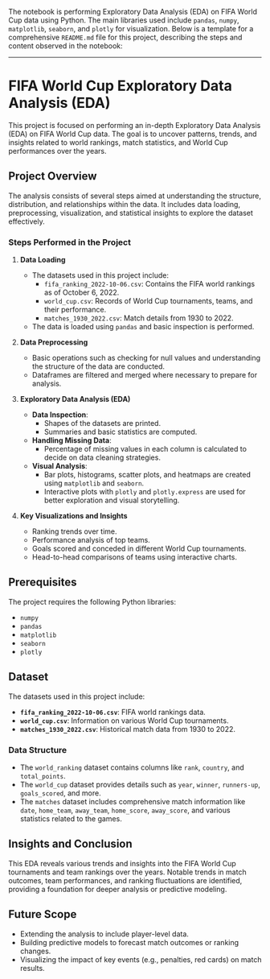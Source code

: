 The notebook is performing Exploratory Data Analysis (EDA) on FIFA World Cup data using Python. The main libraries used include `pandas`, `numpy`, `matplotlib`, `seaborn`, and `plotly` for visualization. Below is a template for a comprehensive `README.md` file for this project, describing the steps and content observed in the notebook:

---

# FIFA World Cup Exploratory Data Analysis (EDA)

This project is focused on performing an in-depth Exploratory Data Analysis (EDA) on FIFA World Cup data. The goal is to uncover patterns, trends, and insights related to world rankings, match statistics, and World Cup performances over the years.

## Project Overview

The analysis consists of several steps aimed at understanding the structure, distribution, and relationships within the data. It includes data loading, preprocessing, visualization, and statistical insights to explore the dataset effectively.

### Steps Performed in the Project

1. **Data Loading**
   - The datasets used in this project include:
     - `fifa_ranking_2022-10-06.csv`: Contains the FIFA world rankings as of October 6, 2022.
     - `world_cup.csv`: Records of World Cup tournaments, teams, and their performance.
     - `matches_1930_2022.csv`: Match details from 1930 to 2022.
   - The data is loaded using `pandas` and basic inspection is performed.

2. **Data Preprocessing**
   - Basic operations such as checking for null values and understanding the structure of the data are conducted.
   - Dataframes are filtered and merged where necessary to prepare for analysis.

3. **Exploratory Data Analysis (EDA)**
   - **Data Inspection**:
     - Shapes of the datasets are printed.
     - Summaries and basic statistics are computed.
   - **Handling Missing Data**:
     - Percentage of missing values in each column is calculated to decide on data cleaning strategies.
   - **Visual Analysis**:
     - Bar plots, histograms, scatter plots, and heatmaps are created using `matplotlib` and `seaborn`.
     - Interactive plots with `plotly` and `plotly.express` are used for better exploration and visual storytelling.

4. **Key Visualizations and Insights**
   - Ranking trends over time.
   - Performance analysis of top teams.
   - Goals scored and conceded in different World Cup tournaments.
   - Head-to-head comparisons of teams using interactive charts.

## Prerequisites

The project requires the following Python libraries:

- `numpy`
- `pandas`
- `matplotlib`
- `seaborn`
- `plotly`


## Dataset

The datasets used in this project include:

- **`fifa_ranking_2022-10-06.csv`**: FIFA world rankings data.
- **`world_cup.csv`**: Information on various World Cup tournaments.
- **`matches_1930_2022.csv`**: Historical match data from 1930 to 2022.

### Data Structure

- The `world_ranking` dataset contains columns like `rank`, `country`, and `total_points`.
- The `world_cup` dataset provides details such as `year`, `winner`, `runners-up`, `goals_scored`, and more.
- The `matches` dataset includes comprehensive match information like `date`, `home_team`, `away_team`, `home_score`, `away_score`, and various statistics related to the games.

## Insights and Conclusion

This EDA reveals various trends and insights into the FIFA World Cup tournaments and team rankings over the years. Notable trends in match outcomes, team performances, and ranking fluctuations are identified, providing a foundation for deeper analysis or predictive modeling.

## Future Scope

- Extending the analysis to include player-level data.
- Building predictive models to forecast match outcomes or ranking changes.
- Visualizing the impact of key events (e.g., penalties, red cards) on match results.

